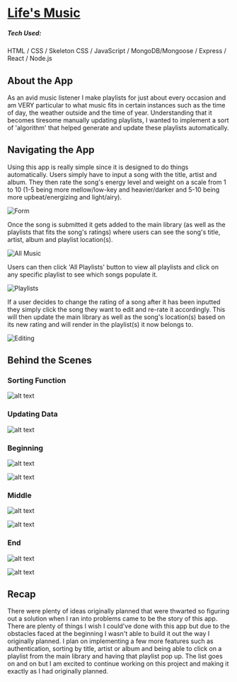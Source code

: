 # [Life's Music](https://mern-music.herokuapp.com/)

##### Tech Used:
HTML / CSS / Skeleton CSS / JavaScript / MongoDB/Mongoose / Express / React / Node.js

## About the App
As an avid music listener I make playlists for just about every occasion and am VERY particular to what music fits in certain instances such as the time of day, the weather outside and the time of year. Understanding that it becomes tiresome manually updating playlists, I wanted to implement a sort of 'algorithm' that helped generate and update these playlists automatically.

## Navigating the App
Using this app is really simple since it is designed to do things automatically. Users simply have to input a song with the title, artist and album. They then rate the song's energy level and weight on a scale from 1 to 10 (1-5 being more mellow/low-key and heavier/darker and 5-10 being more upbeat/energizing and light/airy).

![Form](_assets/imgs/Form.png "Form")

Once the song is submitted it gets added to the main library (as well as the playlists that fits the song's ratings) where users can see the song's title, artist, album and playlist location(s).

![All Music](_assets/imgs/Main.png "All Music")

Users can then click 'All Playlists' button to view all playlists and click on any specific playlist to see which songs populate it.

![Playlists](_assets/imgs/Playlists.gif "Playlists")

If a user decides to change the rating of a song after it has been inputted they simply click the song they want to edit and re-rate it accordingly. This will then update the main library as well as the song's location(s) based on its new rating and will render in the playlist(s) it now belongs to.

![Editing](_assets/imgs/EditSong.gif "Editing")

## Behind the Scenes

### Sorting Function
![alt text](_assets/imgs/CheckCategories.png "Sorting Function")

### Updating Data
![alt text](_assets/imgs/CheckNew.png "Updating Data on Create and Update")

### Beginning
![alt text](_assets/imgs/Songs1.11.35%20AM.png "Songs1")

![alt text](_assets/imgs/Playlists1.27.07%20PM.png "Playlists1")

### Middle
![alt text](_assets/imgs/Songs2.11.00%20PM.png "Songs2")

![alt text](_assets/imgs/Playlists2.11.08%20PM.png "Playlists2")

### End
![alt text](_assets/imgs/Songs5.png "Songs3")

![alt text](_assets/imgs/Playlists5.png "Playlists2")

## Recap
There were plenty of ideas originally planned that were thwarted so figuring out a solution when I ran into problems came to be the story of this app. There are plenty of things I wish I could've done with this app but due to the obstacles faced at the beginning I wasn't able to build it out the way I originally planned. I plan on implementing a few more features such as authentication, sorting by title, artist or album and being able to click on a playlist from the main library and having that playlist pop up. The list goes on and on but I am excited to continue working on this project and making it exactly as I had originally planned.
